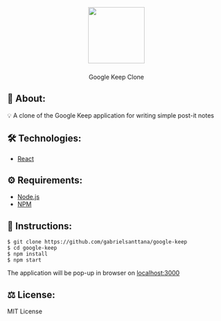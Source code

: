 <div align="center">
  <img src="https://i.pinimg.com/originals/09/96/92/099692d1d651d51b7caf3040fce0f748.png" width="130" height="130"/>  
</div>

###

<div align="center">Google Keep Clone</div>

## 📎 About:

💡 A clone of the Google Keep application for writing simple post-it notes</li>

## 🛠️ Technologies:

<ul>
  <li><a href="https://reactjs.org/">React</a></li>
</ul>

## ⚙️ Requirements:

<ul>
 <li><a href="https://nodejs.org/en">Node.js</a></li>
  <li><a href="https://www.npmjs.com/">NPM</a></li>
</ul>

## 🚀 Instructions:

```
$ git clone https://github.com/gabrielsanttana/google-keep
$ cd google-keep
$ npm install
$ npm start
```

The application will be pop-up in browser on <a href="localhost:3000">localhost:3000</a>

## ⚖️ License:

MIT License
